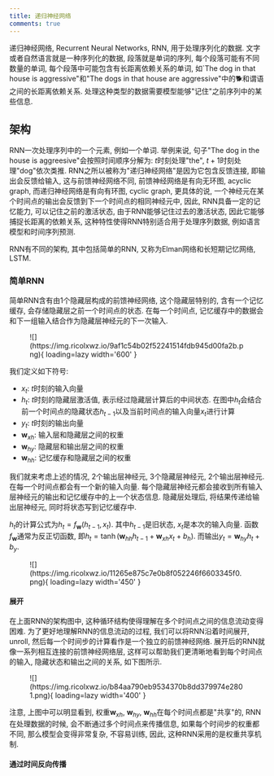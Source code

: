 ```yaml
---
title: 递归神经网络
comments: true
---
```


递归神经网络, Recurrent Neural Networks, RNN, 用于处理序列化的数据. 文字或者自然语言就是一种序列化的数据, 段落就是单词的序列, 每个段落可能有不同数量的单词, 每个段落中可能包含有长距离依赖关系的单词, 如`The dog in that house is aggressive"和"The dogs in that house are aggressive"中的🐕和谓语之间的长距离依赖关系. 处理这种类型的数据需要模型能够"记住"之前序列中的某些信息.

## 架构

RNN一次处理序列中的一个元素, 例如一个单词. 举例来说, 句子"The dog in the house is aggreesive"会按照时间顺序分解为: $t$时刻处理"the", $t+1$时刻处理"dog"依次类推. RNN之所以被称为"递归神经网络"是因为它包含反馈连接, 即输出会反馈给输入, 这与前馈神经网络不同, 前馈神经网络是有向无环图, acyclic graph, 而递归神经网络是有向有环图, cyclic graph, 更具体的说, 一个神经元在某个时间点的输出会反馈到下一个时间点的相同神经元中, 因此, RNN具备一定的记忆能力, 可以记住之前的激活状态, 由于RNN能够记住过去的激活状态, 因此它能够捕捉长距离的依赖关系, 这种特性使得RNN特别适合用于处理序列数据, 例如语言模型和时间序列预测.

RNN有不同的架构, 其中包括简单的RNN, 又称为Elman网络和长短期记忆网络, LSTM. 

### 简单RNN

简单RNN含有由$1$个隐藏层构成的前馈神经网络, 这个隐藏层特别的, 含有一个记忆缓存, 会存储隐藏层之前一个时间点的状态. 在每一个时间点, 记忆缓存中的数据会和下一组输入结合作为隐藏层神经元的下一次输入.

<figure markdown='1'>
![](https://img.ricolxwz.io/9af1c54b02f52241514fdb945d00fa2b.png){ loading=lazy width='600' }
</figure>

我们定义如下符号:

- $x_t$: $t$时刻的输入向量
- $h_t$: $t$时刻的隐藏层激活值, 表示经过隐藏层计算后的中间状态. 在图中$h_t$会结合前一个时间点的隐藏状态$h_{t-1}$以及当前时间点的输入向量$x_t$进行计算
- $y_t$: $t$时刻的输出向量
- $\bm{w}_{xh}$: 输入层和隐藏层之间的权重
- $\bm{w}_{hy}$: 隐藏层和输出层之间的权重
- $\bm{w}_{hh}$: 记忆缓存和隐藏层之间的权重

我们就来考虑上述的情况, $2$个输出层神经元, $3$个隐藏层神经元, $2$个输出层神经元. 在每一个时间点都会有一个新的输入向量. 每个隐藏层神经元都会接收到所有输入层神经元的输出和记忆缓存中的上一个状态信息. 隐藏层处理后, 将结果传递给输出层神经元, 同时将状态写到记忆缓存中.

$h_t$的计算公式为$h_t = f_{\bm{w}}(h_{t-1}, x_t)$. 其中$h_{t-1}$是旧状态, $x_t$是本次的输入向量. 函数$f_{\bm{w}}$通常为反正切函数, 即$h_t=\tanh (\bm{w}_{hh}h_{t-1}+\bm{w}_{xh}x_t+b_h)$. 而输出$y_t = \bm{w}_{hy}h_t+b_y$.

<figure markdown='1'>
![](https://img.ricolxwz.io/11265e875c7e0b8f052246f6603345f0.png){ loading=lazy width='450' }
</figure>

#### 展开

在上面RNN的架构图中, 这种循环结构使得理解在多个时间点之间的信息流动变得困难. 为了更好地理解RNN的信息流动的过程, 我们可以将RNN沿着时间展开, unroll, 然后每一个时间步的计算看作是一个独立的前馈神经网络. 展开后的RNN就像一系列相互连接的前馈神经网络层, 这样可以帮助我们更清晰地看到每个时间点的输入, 隐藏状态和输出之间的关系, 如下图所示.

<figure markdown='1'>
![](https://img.ricolxwz.io/b84aa790eb9534370b8dd379974e2801.png){ loading=lazy width='400' }
</figure>

注意, 上图中可以明显看到, 权重$\bm{w}_{xh}$, $\bm{w}_{hy}$, $\bm{w}_{hh}$在每个时间点都是"共享"的, RNN在处理数据的时候, 会不断通过多个时间点来传播信息, 如果每个时间步的权重都不同, 那么模型会变得非常复杂, 不容易训练, 因此, 这种RNN采用的是权重共享机制.

#### 通过时间反向传播

